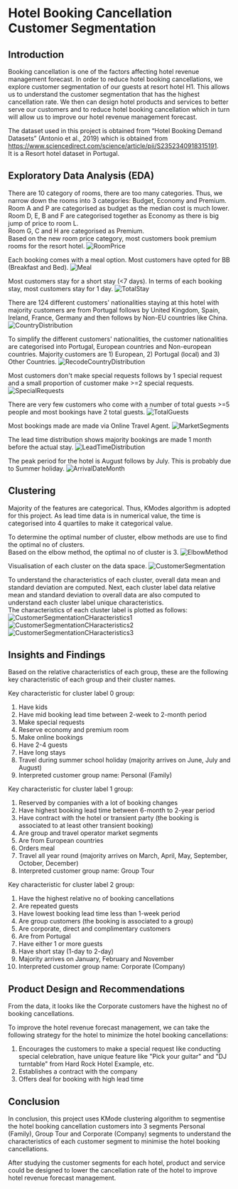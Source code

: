 # Hotel Booking Cancellation Customer Segmentation
## Introduction

Booking cancellation is one of the factors affecting hotel revenue management forecast. In order to reduce hotel booking cancellations, we explore customer segmentation of our guests at resort hotel H1. This allows us to understand the customer segmentation that has the highest cancellation rate. We then can design hotel products and services to better serve our customers and to reduce hotel booking cancellation which in turn will allow us to improve our hotel revenue management forecast.

The dataset used in this project is obtained from “Hotel Booking Demand Datasets” (Antonio et al., 2019) which is obtained from https://www.sciencedirect.com/science/article/pii/S2352340918315191. 
<br> It is a Resort hotel dataset in Portugal.

## Exploratory Data Analysis (EDA)
There are 10 category of rooms, there are too many categories. Thus, we narrow down the rooms into 3 categories: Budget, Economy and Premium.
<br> Room A and P are categorised as budget as the median cost is much lower.
<br> Room D, E, B and F are categorised together as Economy as there is big jump of price to room L.
<br> Room G, C and H are categorised as Premium.
<br> Based on the new room price category, most customers book premium rooms for the resort hotel.
![RoomPrice](https://github.com/filbert11/Hotel-Booking-Cancellation-Customer-Segmentation/blob/main/plot/RoomPrice.jpeg)

Each booking comes with a meal option. Most customers have opted for BB (Breakfast and Bed).
![Meal](https://github.com/filbert11/Hotel-Booking-Cancellation-Customer-Segmentation/blob/main/plot/Meal.jpeg)

Most customers stay for a short stay (<7 days). In terms of each booking stay, most customers stay for 1 day.
![TotalStay](https://github.com/filbert11/Hotel-Booking-Cancellation-Customer-Segmentation/blob/main/plot/TotalStay.jpeg)

There are 124 different customers' nationalities staying at this hotel with majority customers are from Portugal follows by United Kingdom, Spain, Ireland, France, Germany and then follows by Non-EU countries like China.
![CountryDistribution](https://github.com/filbert11/Hotel-Booking-Cancellation-Customer-Segmentation/blob/main/plot/CountryDistribution.jpeg)

To simplify the different customers' nationalities, the customer nationalities are categorised into Portugal, European countries and Non-european countries.
Majority customers are 1) European, 2) Portugal (local) and 3) Other Countries.
![RecodeCountryDistribution](https://github.com/filbert11/Hotel-Booking-Cancellation-Customer-Segmentation/blob/main/plot/RecodeCountryDistribution.jpeg)

Most customers don't make special requests follows by 1 special request and a small proportion of customer make >=2 special requests.
![SpecialRequests](https://github.com/filbert11/Hotel-Booking-Cancellation-Customer-Segmentation/blob/main/plot/SpecialRequests.jpeg)

There are very few customers who come with a number of total guests >=5 people and most bookings have 2 total guests.
![TotalGuests](https://github.com/filbert11/Hotel-Booking-Cancellation-Customer-Segmentation/blob/main/plot/TotalGuests.jpeg)

Most bookings made are made via Online Travel Agent.
![MarketSegments](https://github.com/filbert11/Hotel-Booking-Cancellation-Customer-Segmentation/blob/main/plot/MarketSegments.jpeg)

The lead time distribution shows majority bookings are made 1 month before the actual stay.
![LeadTimeDistribution](https://github.com/filbert11/Hotel-Booking-Cancellation-Customer-Segmentation/blob/main/plot/LeadTimeDistributions.jpeg)

The peak period for the hotel is August follows by July. This is probably due to Summer holiday.
![ArrivalDateMonth](https://github.com/filbert11/Hotel-Booking-Cancellation-Customer-Segmentation/blob/main/plot/ArrivalDateMonth.jpeg)

## Clustering
Majority of the features are categorical. Thus, KModes algorithm is adopted for this project. As lead time data is in numerical value, the time is categorised into 4 quartiles to make it categorical value.

To determine the optimal number of cluster, elbow methods are use to find the optimal no of clusters.
<br> Based on the elbow method, the optimal no of cluster is 3.
![ElbowMethod](https://github.com/filbert11/Hotel-Booking-Cancellation-Customer-Segmentation/blob/main/plot/ElbowMethod.jpeg)

Visualisation of each cluster on the data space.
![CustomerSegmentation](https://github.com/filbert11/Hotel-Booking-Cancellation-Customer-Segmentation/blob/main/plot/CustomerSegmentation.jpeg)

To understand the characteristics of each cluster, overall data mean and standard deviation are computed. Next, each cluster label data relative mean and standard deviation to overall data are also computed to understand each cluster label unique characteristics.
<br> The characteristics of each cluster label is plotted as follows:
![CustomerSegmentationCHaracteristics1](https://github.com/filbert11/Hotel-Booking-Cancellation-Customer-Segmentation/blob/main/plot/CustomerSegmentationCharacteristics1.jpeg)
![CustomerSegmentationCHaracteristics2](https://github.com/filbert11/Hotel-Booking-Cancellation-Customer-Segmentation/blob/main/plot/CustomerSegmentationCharacteristics2.jpeg)
![CustomerSegmentationCHaracteristics3](https://github.com/filbert11/Hotel-Booking-Cancellation-Customer-Segmentation/blob/main/plot/CustomerSegmentationCharacteristics3.jpeg)

## Insights and Findings
Based on the relative characteristics of each group, these are the following key characteristic of each group and their cluster names.

Key characteristic for cluster label 0 group:
1. Have kids
2. Have mid booking lead time between 2-week to 2-month period
3. Make special requests
4. Reserve economy and premium room
5. Make online bookings
6. Have 2-4 guests
7. Have long stays
8. Travel during summer school holiday (majority arrives on June, July and August)
9. Interpreted customer group name: Personal (Family)

Key characteristic for cluster label 1 group:
1. Reserved by companies with a lot of booking changes
2. Have highest booking lead time between 6-month to 2-year period
3. Have contract with the hotel or transient party (the booking is associated to at least other transient booking)
4. Are group and travel operator market segments
5. Are from European countries
6. Orders meal
7. Travel all year round (majority arrives on March, April, May, September, October, December)
8. Interpreted customer group name: Group Tour

Key characteristic for cluster label 2 group:
1. Have the highest relative no of booking cancellations
2. Are repeated guests
3. Have lowest booking lead time less than 1-week period
4. Are group customers (the booking is associated to a group)
5. Are corporate, direct and complimentary customers
6. Are from Portugal
7. Have either 1 or more guests
8. Have short stay (1-day to 2-day)
9. Majority arrives on January, February and November
10. Interpreted customer group name: Corporate (Company)

## Product Design and Recommendations
From the data, it looks like the Corporate customers have the highest no of booking cancellations.

To improve the hotel revenue forecast management, we can take the following strategy for the hotel to minimize the hotel booking cancellations:
1. Encourages the customers to make a special request like conducting special celebration, have unique feature like "Pick your guitar" and "DJ turntable" from Hard Rock Hotel Example, etc.
2. Establishes a contract with the company
3. Offers deal for booking with high lead time

## Conclusion
In conclusion, this project uses KMode clustering algorithm to segmentise the hotel booking cancellation customers into 3 segments Personal (Family), Group Tour and Corporate (Company) segments to understand the characteristics of each customer segment to minimise the hotel booking cancellations.

After studying the customer segments for each hotel, product and service could be designed to lower the cancellation rate of the hotel to improve hotel revenue forecast management.
